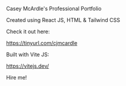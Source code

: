 Casey McArdle's Professional Portfolio

Created using React JS, HTML & Tailwind CSS 

Check it out here:

https://tinyurl.com/cjmcardle

Built with Vite JS:

https://vitejs.dev/

Hire me!